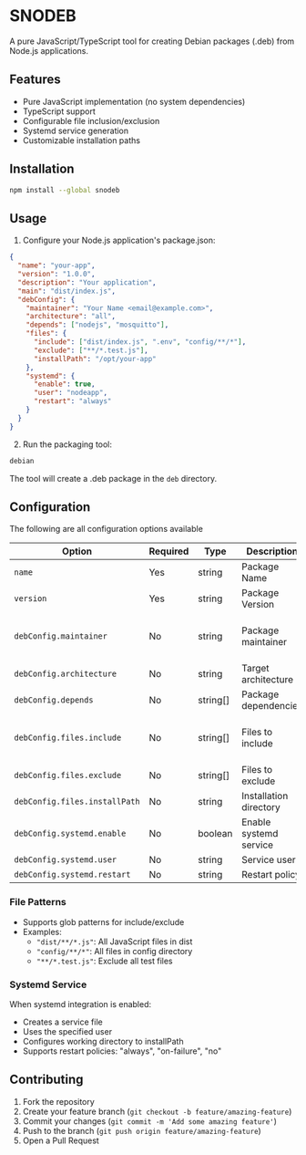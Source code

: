 # SNODEB

A pure JavaScript/TypeScript tool for creating Debian packages (.deb) from Node.js applications.

## Features

- Pure JavaScript implementation (no system dependencies)
- TypeScript support
- Configurable file inclusion/exclusion
- Systemd service generation
- Customizable installation paths

## Installation

```bash
npm install --global snodeb
```

## Usage

1. Configure your Node.js application's package.json:

```json
{
  "name": "your-app",
  "version": "1.0.0",
  "description": "Your application",
  "main": "dist/index.js",
  "debConfig": {
    "maintainer": "Your Name <email@example.com>",
    "architecture": "all",
    "depends": ["nodejs", "mosquitto"],
    "files": {
      "include": ["dist/index.js", ".env", "config/**/*"],
      "exclude": ["**/*.test.js"],
      "installPath": "/opt/your-app"
    },
    "systemd": {
      "enable": true,
      "user": "nodeapp",
      "restart": "always"
    }
  }
}
```

2. Run the packaging tool:

```bash
debian
```

The tool will create a .deb package in the `deb` directory.

## Configuration

The following are all configuration options available

| Option                        | Required | Type     | Description            | Default                                      |
| ----------------------------- | -------- | -------- | ---------------------- | -------------------------------------------- |
| `name`                        | Yes      | string   | Package Name           |                                              |
| `version`                     | Yes      | string   | Package Version        |                                              |
| `debConfig.maintainer`        | No       | string   | Package maintainer     | Value from package.json author or "Unknown"  |
| `debConfig.architecture`      | No       | string   | Target architecture    | "all"                                        |
| `debConfig.depends`           | No       | string[] | Package dependencies   | ["nodejs"]                                   |
| `debConfig.files.include`     | No       | string[] | Files to include       | [value of package.json "main" or "index.js"] |
| `debConfig.files.exclude`     | No       | string[] | Files to exclude       | []                                           |
| `debConfig.files.installPath` | No       | string   | Installation directory | "/usr/lib/${name}"                           |
| `debConfig.systemd.enable`    | No       | boolean  | Enable systemd service | true                                         |
| `debConfig.systemd.user`      | No       | string   | Service user           | "root"                                       |
| `debConfig.systemd.restart`   | No       | string   | Restart policy         | "always"                                     |

### File Patterns

- Supports glob patterns for include/exclude
- Examples:
  - `"dist/**/*.js"`: All JavaScript files in dist
  - `"config/**/*"`: All files in config directory
  - `"**/*.test.js"`: Exclude all test files

### Systemd Service

When systemd integration is enabled:

- Creates a service file
- Uses the specified user
- Configures working directory to installPath
- Supports restart policies: "always", "on-failure", "no"

## Contributing

1. Fork the repository
2. Create your feature branch (`git checkout -b feature/amazing-feature`)
3. Commit your changes (`git commit -m 'Add some amazing feature'`)
4. Push to the branch (`git push origin feature/amazing-feature`)
5. Open a Pull Request
